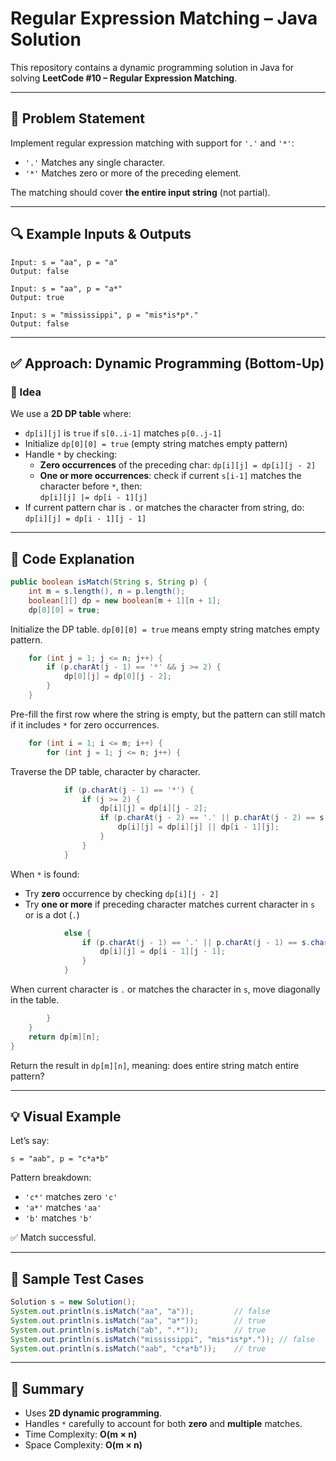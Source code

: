 # Regular Expression Matching – Java Solution

This repository contains a dynamic programming solution in Java for solving **LeetCode #10 – Regular Expression Matching**.

---

## 🧠 Problem Statement

Implement regular expression matching with support for `'.'` and `'*'`:

- `'.'` Matches any single character.
- `'*'` Matches zero or more of the preceding element.

The matching should cover **the entire input string** (not partial).

---

## 🔍 Example Inputs & Outputs

```text
Input: s = "aa", p = "a"
Output: false

Input: s = "aa", p = "a*"
Output: true

Input: s = "mississippi", p = "mis*is*p*."
Output: false
```

---

## ✅ Approach: Dynamic Programming (Bottom-Up)

### 🧮 Idea

We use a **2D DP table** where:

- `dp[i][j]` is `true` if `s[0..i-1]` matches `p[0..j-1]`
- Initialize `dp[0][0] = true` (empty string matches empty pattern)
- Handle `*` by checking:
  - **Zero occurrences** of the preceding char: `dp[i][j] = dp[i][j - 2]`
  - **One or more occurrences**: check if current `s[i-1]` matches the character before `*`, then:  
    `dp[i][j] |= dp[i - 1][j]`
- If current pattern char is `.` or matches the character from string, do:  
  `dp[i][j] = dp[i - 1][j - 1]`

---

## 📄 Code Explanation

```java
public boolean isMatch(String s, String p) {
    int m = s.length(), n = p.length();
    boolean[][] dp = new boolean[m + 1][n + 1];
    dp[0][0] = true;
```

Initialize the DP table. `dp[0][0] = true` means empty string matches empty pattern.

```java
    for (int j = 1; j <= n; j++) {
        if (p.charAt(j - 1) == '*' && j >= 2) {
            dp[0][j] = dp[0][j - 2];
        }
    }
```

Pre-fill the first row where the string is empty, but the pattern can still match if it includes `*` for zero occurrences.

```java
    for (int i = 1; i <= m; i++) {
        for (int j = 1; j <= n; j++) {
```

Traverse the DP table, character by character.

```java
            if (p.charAt(j - 1) == '*') {
                if (j >= 2) {
                    dp[i][j] = dp[i][j - 2];
                    if (p.charAt(j - 2) == '.' || p.charAt(j - 2) == s.charAt(i - 1)) {
                        dp[i][j] = dp[i][j] || dp[i - 1][j];
                    }
                }
            }
```

When `*` is found:
- Try **zero** occurrence by checking `dp[i][j - 2]`
- Try **one or more** if preceding character matches current character in `s` or is a dot (`.`)

```java
            else {
                if (p.charAt(j - 1) == '.' || p.charAt(j - 1) == s.charAt(i - 1)) {
                    dp[i][j] = dp[i - 1][j - 1];
                }
            }
```

When current character is `.` or matches the character in `s`, move diagonally in the table.

```java
        }
    }
    return dp[m][n];
}
```

Return the result in `dp[m][n]`, meaning: does entire string match entire pattern?

---

## 💡 Visual Example

Let’s say:

```text
s = "aab", p = "c*a*b"
```

Pattern breakdown:

- `'c*'` matches zero `'c'`
- `'a*'` matches `'aa'`
- `'b'` matches `'b'`

✅ Match successful.

---

## 🧪 Sample Test Cases

```java
Solution s = new Solution();
System.out.println(s.isMatch("aa", "a"));         // false
System.out.println(s.isMatch("aa", "a*"));        // true
System.out.println(s.isMatch("ab", ".*"));        // true
System.out.println(s.isMatch("mississippi", "mis*is*p*.")); // false
System.out.println(s.isMatch("aab", "c*a*b"));    // true
```

---

## 📌 Summary

- Uses **2D dynamic programming**.
- Handles `*` carefully to account for both **zero** and **multiple** matches.
- Time Complexity: **O(m × n)**
- Space Complexity: **O(m × n)**

